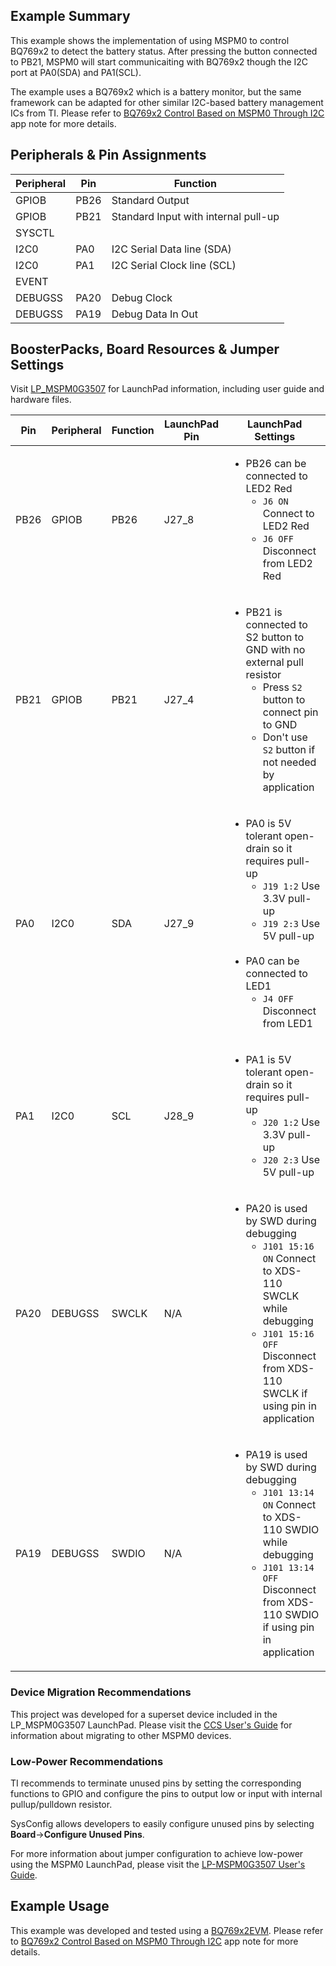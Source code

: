 ## Example Summary

This example shows the implementation of using MSPM0 to control BQ769x2 to detect the battery status. After pressing the button connected to PB21, MSPM0 will start communicaiting with BQ769x2 though the I2C port at PA0(SDA) and PA1(SCL).

The example uses a BQ769x2 which is a battery monitor, but the same framework can be adapted for other similar I2C-based battery management ICs from TI. Please refer to [BQ769x2 Control Based on MSPM0 Through I2C](https://www.ti.com/lit/slaaeb3) app note for more details.

## Peripherals & Pin Assignments

| Peripheral | Pin | Function |
| --- | --- | --- |
| GPIOB | PB26 | Standard Output |
| GPIOB | PB21 | Standard Input with internal pull-up |
| SYSCTL |  |  |
| I2C0 | PA0 | I2C Serial Data line (SDA) |
| I2C0 | PA1 | I2C Serial Clock line (SCL) |
| EVENT |  |  |
| DEBUGSS | PA20 | Debug Clock |
| DEBUGSS | PA19 | Debug Data In Out |

## BoosterPacks, Board Resources & Jumper Settings

Visit [LP_MSPM0G3507](https://www.ti.com/tool/LP-MSPM0G3507) for LaunchPad information, including user guide and hardware files.

| Pin | Peripheral | Function | LaunchPad Pin | LaunchPad Settings |
| --- | --- | --- | --- | --- |
| PB26 | GPIOB | PB26 | J27_8 | <ul><li>PB26 can be connected to LED2 Red<br><ul><li>`J6 ON` Connect to LED2 Red<br><li>`J6 OFF` Disconnect from LED2 Red</ul></ul> |
| PB21 | GPIOB | PB21 | J27_4 | <ul><li>PB21 is connected to S2 button to GND with no external pull resistor<br><ul><li>Press `S2` button to connect pin to GND<br><li>Don't use `S2` button if not needed by application</ul></ul> |
| PA0 | I2C0 | SDA | J27_9 | <ul><li>PA0 is 5V tolerant open-drain so it requires pull-up<br><ul><li>`J19 1:2` Use 3.3V pull-up<br><li>`J19 2:3` Use 5V pull-up</ul><br><li>PA0 can be connected to LED1<br><ul><li>`J4 OFF` Disconnect from LED1</ul></ul> |
| PA1 | I2C0 | SCL | J28_9 | <ul><li>PA1 is 5V tolerant open-drain so it requires pull-up<br><ul><li>`J20 1:2` Use 3.3V pull-up<br><li>`J20 2:3` Use 5V pull-up</ul></ul> |
| PA20 | DEBUGSS | SWCLK | N/A | <ul><li>PA20 is used by SWD during debugging<br><ul><li>`J101 15:16 ON` Connect to XDS-110 SWCLK while debugging<br><li>`J101 15:16 OFF` Disconnect from XDS-110 SWCLK if using pin in application</ul></ul> |
| PA19 | DEBUGSS | SWDIO | N/A | <ul><li>PA19 is used by SWD during debugging<br><ul><li>`J101 13:14 ON` Connect to XDS-110 SWDIO while debugging<br><li>`J101 13:14 OFF` Disconnect from XDS-110 SWDIO if using pin in application</ul></ul> |

### Device Migration Recommendations
This project was developed for a superset device included in the LP_MSPM0G3507 LaunchPad. Please
visit the [CCS User's Guide](https://software-dl.ti.com/msp430/esd/MSPM0-SDK/latest/docs/english/tools/ccs_ide_guide/doc_guide/doc_guide-srcs/ccs_ide_guide.html#sysconfig-project-migration)
for information about migrating to other MSPM0 devices.

### Low-Power Recommendations
TI recommends to terminate unused pins by setting the corresponding functions to
GPIO and configure the pins to output low or input with internal
pullup/pulldown resistor.

SysConfig allows developers to easily configure unused pins by selecting **Board**→**Configure Unused Pins**.

For more information about jumper configuration to achieve low-power using the
MSPM0 LaunchPad, please visit the [LP-MSPM0G3507 User's Guide](https://www.ti.com/lit/slau873).

## Example Usage

This example was developed and tested using a [BQ769x2EVM](https://www.ti.com/tool/BQ76952EVM). Please refer to [BQ769x2 Control Based on MSPM0 Through I2C](https://www.ti.com/lit/slaaeb3) app note for more details.
